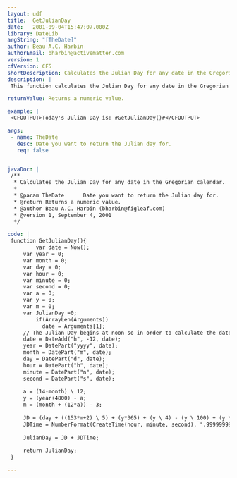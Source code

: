```yaml
---
layout: udf
title:  GetJulianDay
date:   2001-09-04T15:47:07.000Z
library: DateLib
argString: "[TheDate]"
author: Beau A.C. Harbin
authorEmail: bharbin@activematter.com
version: 1
cfVersion: CF5
shortDescription: Calculates the Julian Day for any date in the Gregorian calendar.
description: |
 This function calculates the Julian Day for any date in the Gregorian calendar.  Astronomers have used the Julian period to assign a unique number to every day since 1 January 4713 B.C.E.  Julian Days begin at noon on the date specified.

returnValue: Returns a numeric value.

example: |
 <CFOUTPUT>Today's Julian Day is: #GetJulianDay()#</CFOUTPUT>

args:
 - name: TheDate
   desc: Date you want to return the Julian day for.
   req: false


javaDoc: |
 /**
  * Calculates the Julian Day for any date in the Gregorian calendar.
  * 
  * @param TheDate      Date you want to return the Julian day for. 
  * @return Returns a numeric value. 
  * @author Beau A.C. Harbin (bharbin@figleaf.com) 
  * @version 1, September 4, 2001 
  */

code: |
 function GetJulianDay(){
         var date = Now();    
     var year = 0;
     var month = 0;
     var day = 0;
     var hour = 0;
     var minute = 0;
     var second = 0;
     var a = 0;
     var y = 0;
     var m = 0;
     var JulianDay =0;
         if(ArrayLen(Arguments)) 
           date = Arguments[1];    
     // The Julian Day begins at noon so in order to calculate the date properly, one must subtract 12 hours
     date = DateAdd("h", -12, date);
     year = DatePart("yyyy", date);
     month = DatePart("m", date);
     day = DatePart("d", date);
     hour = DatePart("h", date);
     minute = DatePart("n", date);
     second = DatePart("s", date);
     
     a = (14-month) \ 12;
     y = (year+4800) - a;
     m = (month + (12*a)) - 3;
     
     JD = (day + ((153*m+2) \ 5) + (y*365) + (y \ 4) - (y \ 100) + (y \ 400)) - 32045;
     JDTime = NumberFormat(CreateTime(hour, minute, second), ".99999999");
     
     JulianDay = JD + JDTime;
     
     return JulianDay;
 }

---
```


